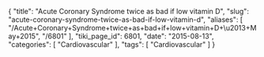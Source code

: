 {
    "title": "Acute Coronary Syndrome twice as bad if low vitamin D",
    "slug": "acute-coronary-syndrome-twice-as-bad-if-low-vitamin-d",
    "aliases": [
        "/Acute+Coronary+Syndrome+twice+as+bad+if+low+vitamin+D+\u2013+May+2015",
        "/6801"
    ],
    "tiki_page_id": 6801,
    "date": "2015-08-13",
    "categories": [
        "Cardiovascular"
    ],
    "tags": [
        "Cardiovascular"
    ]
}